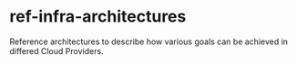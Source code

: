 # ref-infra-architectures
Reference architectures to describe how various goals can be achieved in differed Cloud Providers.
